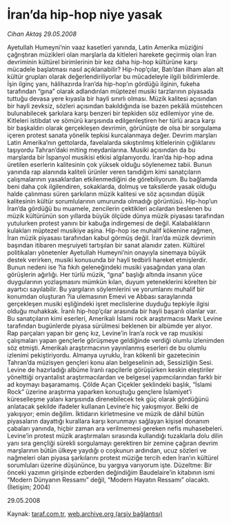 # İran’da hip-hop niye yasak

*Cihan Aktaş 29.05.2008*

<div class="yazi">Ayetullah Humeyni’nin vaaz kasetleri yanında, Latin Amerika müziğini çağrıştıran müzikleri olan marşlarla da kitleleri harekete geçirmiş olan İran devriminin kültürel birimlerinin bir kez daha hip-hop kültürüne karşı mücadele başlatması nasıl açıklanabilir?  Hip-hop’çılar, Batı’dan ilham alan alt kültür grupları olarak değerlendiriliyorlar bu mücadeleyle ilgili bildirimlerde.
İşin ilginç yanı, hâlihazırda İran’da hip-hop’ın gördüğü ilginin, fukeha tarafından  “gına” olarak adlandırılan müptezel musiki tarzlarının piyasada tuttuğu devasa yere kıyasla bir hayli sınırlı olması. Müzik kalitesi açısından bir hayli zevksiz, sözleri açısından bakıldığında ise bazen pekâlâ müstehcen bulunabilecek şarkılara karşı benzeri bir tepkiden söz edilemiyor yine de.
Kitleleri istibdat ve sömürü karşısında edilgenleştiren her türlü araca karşı bir başkaldırı olarak gerçekleşen devrimin, görünüşte de olsa bir sorgulama içeren protest sanata yönelik tepkisi kurcalanmaya değer. Devrim marşları Latin Amerika’nın gettolarda, favelalarda sıkıştırılmış kitlelerinin çığlıklarını taşıyordu Tahran’daki miting meydanlarına. Musiki açısından da bu marşlarda bir İspanyol musikisi etkisi algılanıyordu. 
İran’da hip-hop adına üretilen eserlerin kalitesinin çok yüksek olduğu söylenemez tabii. Bunun yanında rap alanında kaliteli ürünler veren tanıdığım kimi sanatçıların çalışmalarının yasaklardan etkilenmediğini de görebiliyorum. Bu bağlamda beni daha çok ilgilendiren, sokaklarda, dolmuş ve taksilerde yasak olduğu halde çalınması süren şarkıların müzik kalitesi ve söz açısından düşük kalitesinin kültür sorumlularının umurunda olmadığı görüntüsü. 
Hip-hop’un İran’da gördüğü bu muamele, zencilerin çektikleri acılardan beslenen bu müzik kültürünün son yıllarda büyük ölçüde dünya müzik piyasası tarafından yutulurken protest yanını bir kabuğa indirgemesi de değil. Kalabalıkların kulakları müptezel musikiye aşina. Hip-hop ise muhalif kökenine rağmen, İran müzik piyasası tarafından kabul görmüş değil.
İran’da müzik devrimin başından itibaren meşruiyeti tartışılan bir sanat alanıdır zaten. Kültürel politikaları yönetenler Ayetullah Humeyni’nin onayıyla sinemaya büyük destek verirken, musiki konusunda bir hayli tedbirli hareket etmişlerdir. Bunun nedeni ise ?ia fıkıh geleneğindeki musiki yasağından yana olan görüşlerin ağırlığı. Her türlü müzik, “gına” başlığı altında insanın yüce duygularının yozlaşmasını mümkün kılan, duyum yeteneklerini körelten bir ayartıcı sayılabilir. Bu yargıların söylemlerini ve yorumlarını muhalif bir konumdan oluşturan ?ia ulemasının Emevi ve Abbası saraylarında gerçekleşen musiki eşliğindeki işret meclislerine duyduğu tepkiyle ilgisi olduğu muhakkak.  
İranlı hip-hop’çılar arasında bir hayli başarılı olanlar var. Bu sanatçıların kimi eserleri, Amerikalı İslami rock araştırmacısı Mark Levine tarafından bugünlerde piyasa sürülmesi beklenen bir albümde yer alıyor. 
Rap parçaları yapan bir genç kız, Levine’in İran’a rock ve rap musikisi çalışmaları yapan gençlerle görüşmeye geldiğinde verdiği olumlu izlenimden söz etmişti. Amerikalı araştırmacının yayınlanmış eserleri de bu olumlu izlenimi pekiştiriyordu. 
Almanya uyruklu, İran kökenli bir gazetecinin Tahran’da müzisyen gençleri konu alan belgeselinin adı, Sessizliğin Sesi.  Levine de hazırladığı albüme İranlı rapçilerle görüşürken keskin eleştiriler yönelttiği oryantalist araştırmacılardan ve belgesel yapımcılarından farklı bir ad koymayı başaramamış. Çölde Açan Çiçekler şeklindeki başlık,  “İslami Rock” üzerine araştırma yaparken konuştuğu gençlere İslamiyet’i küreselleşme yalanı karşısında direnebilecek tek güç olarak gördüğünü anlatacak şekilde ifadeler kullanan Levine’e hiç yakışmıyor. Belki de yakışıyor; emin değilim.
İktidarın kirletmesine ve müzik de dâhil bütün piyasaların dayattığı kurallara karşı korunmayı sağlayan kişisel donanım çabaları yanında, hiçbir zaman ara verilmemesi gereken nefis muhasebeleri. Levine’in protest müzik araştırmaları sırasında kullandığı tuzaklarla dolu dilin yanı sıra gençliği sürekli sorgulamayı gerektiren bir zemine çağıran devrim marşlarının bütün ülkeye yaydığı o coşkunun ardından, ucuz sözleri ve nağmeleri olan piyasa şarkılarını protest müziğe tercih eden İran’ın kültürel sorumluları üzerine düşününce, bu yargıya varıyorum işte.  
Düzeltme: Bir önceki yazımın girişinde ezberden değindiğim Baudelaire’in kitabının ismi “Modern Dünyanın Ressamı” değil, “Modern Hayatın Ressamı” olacaktı. (İletişim; 2004) 

29.05.2008</div>

Kaynak: [taraf.com.tr](m), [web.archive.org (arşiv bağlantısı)](http://web.archive.org/web/20101201060121/http://taraf.com.tr/cihan-aktas/makale-iranda-hip-hop-niye-yasak.htm)
